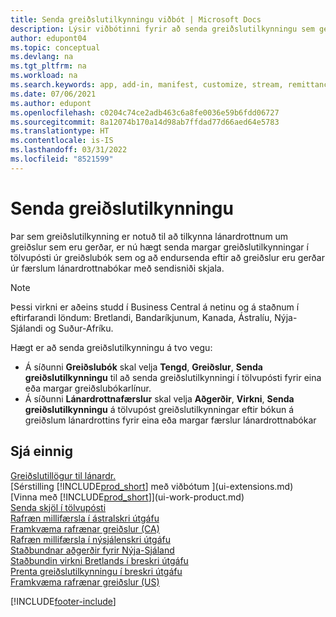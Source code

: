 ```yaml
---
title: Senda greiðslutilkynningu viðbót | Microsoft Docs
description: Lýsir viðbótinni fyrir að senda greiðslutilkynningu sem gerir kleift að senda tölvupósta og endursenda greiðslutilkynningar frá færslum greiðslubókar og lánardrottnabókar.
author: edupont04
ms.topic: conceptual
ms.devlang: na
ms.tgt_pltfrm: na
ms.workload: na
ms.search.keywords: app, add-in, manifest, customize, stream, remittance, advice
ms.date: 07/06/2021
ms.author: edupont
ms.openlocfilehash: c0204c74ce2adb463c6a8fe0036e59b6fdd06727
ms.sourcegitcommit: 8a12074b170a14d98ab7ffdad77d66aed64e5783
ms.translationtype: HT
ms.contentlocale: is-IS
ms.lasthandoff: 03/31/2022
ms.locfileid: "8521599"
---
```

# <a name="send-remittance-advice"></a>Senda greiðslutilkynningu

Þar sem greiðslutilkynning er notuð til að tilkynna lánardrottnum um greiðslur sem eru gerðar, er nú hægt senda margar greiðslutilkynningar í tölvupósti úr greiðslubók sem og að endursenda eftir að greiðslur eru gerðar úr færslum lánardrottnabókar með sendisniði skjala.

> [!NOTE]
> Þessi virkni er aðeins studd í Business Central á netinu og á staðnum í eftirfarandi löndum: Bretlandi, Bandaríkjunum, Kanada, Ástralíu, Nýja-Sjálandi og Suður-Afríku.  

Hægt er að senda greiðslutilkynningu á tvo vegu:

* Á síðunni **Greiðslubók** skal velja **Tengd**, **Greiðslur**, **Senda greiðslutilkynningu** til að senda greiðslutilkynningi í tölvupósti fyrir eina eða margar greiðslubókarlínur.
* Á síðunni **Lánardrottnafærslur** skal velja **Aðgerðir**, **Virkni**, **Senda greiðslutilkynningu** á tölvupóst greiðslutilkynningar eftir bókun á greiðslum lánardrottins fyrir eina eða margar færslur lánardrottnabókar

## <a name="see-also"></a>Sjá einnig

[Greiðslutillögur til lánardr.](payables-how-suggest-vendor-payments.md)  
[Sérstilling [!INCLUDE[prod_short](includes/prod_short.md)] með viðbótum ](ui-extensions.md)  
[Vinna með [!INCLUDE[prod_short](includes/prod_short.md)]](ui-work-product.md)  
[Senda skjöl í tölvupósti](ui-how-send-documents-email.md)  
[Rafræn millifærsla í ástralskri útgáfu](localfunctionality/australia/electronic-funds-transfer-eft-.md)  
[Framkvæma rafrænar greiðslur (CA)](finance-make-payments-with-bank-data-conversion-service-or-sepa-credit-transfer.md#exporting-payments-to-a-bank-file)  
[Rafræn millifærsla í nýsjálenskri útgáfu](localfunctionality/newzealand/electronic-funds-transfer-eft-.md)  
[Staðbundnar aðgerðir fyrir Nýja-Sjáland](localfunctionality/newzealand/new-zealand-local-functionality.md)  
[Staðbundin virkni Bretlands í breskri útgáfu](localfunctionality/unitedkingdom/united-kingdom-local-functionality.md)  
[Prenta greiðslutilkynningu í breskri útgáfu](localfunctionality/unitedkingdom/how-to-print-remittance-advice.md)  
[Framkvæma rafrænar greiðslur (US)](finance-make-payments-with-bank-data-conversion-service-or-sepa-credit-transfer.md#exporting-payments-to-a-bank-file)  
  

[!INCLUDE[footer-include](includes/footer-banner.md)]